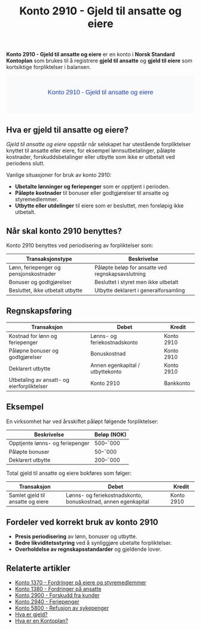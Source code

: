 ﻿---
title: "Konto 2910 - Gjeld til ansatte og eiere"
seoTitle: "Konto 2910 | Gjeld til ansatte og eiere | Kontoplan"
description: "Konto 2910 brukes til å registrere gjeld til ansatte og eiere som kortsiktige forpliktelser i balansen. Lær om typiske situasjoner, periodisering, bokføring og eksempler."
summary: "Konto 2910: gjeld til ansatte og eiere. Periodisering, typetilfeller og bokføring."
---

**Konto 2910 - Gjeld til ansatte og eiere** er en konto i **Norsk Standard Kontoplan** som brukes til å registrere **gjeld til ansatte** og **gjeld til eiere** som kortsiktige forpliktelser i balansen.

![Illustrasjon av konto 2910 Gjeld til ansatte og eiere](2910-gjeld-til-ansatte-og-eiere-image.svg)

## Hva er gjeld til ansatte og eiere?

*Gjeld til ansatte og eiere* oppstår når selskapet har utestående forpliktelser knyttet til ansatte eller eiere, for eksempel lønnsutbetalinger, påløpte kostnader, forskuddsbetalinger eller utbytte som ikke er utbetalt ved periodens slutt.

Vanlige situasjoner for bruk av konto 2910:

* **Ubetalte lønninger og feriepenger** som er opptjent i perioden.
* **Påløpte kostnader** til bonuser eller godtgjørelser til ansatte og styremedlemmer.
* **Utbytte eller utdelinger** til eiere som er besluttet, men foreløpig ikke utbetalt.

## Når skal konto 2910 benyttes?

Konto 2910 benyttes ved periodisering av forpliktelser som:

| Transaksjonstype                                   | Beskrivelse                                       |
|----------------------------------------------------|---------------------------------------------------|
| Lønn, feriepenger og pensjonskostnader             | Påløpte beløp for ansatte ved regnskapsavslutning  |
| Bonuser og godtgjørelser                            | Besluttet i styret men ikke utbetalt               |
| Besluttet, ikke utbetalt utbytte                    | Utbytte deklarert i generalforsamling              |


## Regnskapsføring

| Transaksjon                                   | Debet                                    | Kredit                  |
|-----------------------------------------------|------------------------------------------|-------------------------|
| Kostnad for lønn og feriepenger               | Lønns- og feriekostnadskonto             | Konto 2910              |
| Påløpne bonuser og godtgjørelser              | Bonuskostnad                             | Konto 2910              |
| Deklarert utbytte                             | Annen egenkapital / utbyttekonto         | Konto 2910              |
| Utbetaling av ansatt- og eierforpliktelser     | Konto 2910                               | Bankkonto               |


## Eksempel

En virksomhet har ved årsskiftet påløpt følgende forpliktelser:

| Beskrivelse                       | Beløp (NOK) |
|-----------------------------------|-------------|
| Opptjente lønns- og feriepenger    | 500–¯000     |
| Påløpte bonuser                   | 50–¯000      |
| Deklarert utbytte                  | 200–¯000     |


Total gjeld til ansatte og eiere bokføres som følger:

| Transaksjon                       | Debet                                                        | Kredit     |
|-----------------------------------|--------------------------------------------------------------|------------|
| Samlet gjeld til ansatte og eiere | Lønns- og feriekostnadskonto, bonuskostnad, annen egenkapital | Konto 2910 |


## Fordeler ved korrekt bruk av konto 2910

* **Presis periodisering** av lønn, bonuser og utbytte.
* **Bedre likviditetsstyring** ved å synliggjøre ubetalte forpliktelser.
* **Overholdelse av regnskapsstandarder** og gjeldende lover.

## Relaterte artikler

* [Konto 1370 - Fordringer på eiere og styremedlemmer](/blogs/kontoplan/1370-fordringer-pa-eiere-og-styremedlemmer "Konto 1370 - Fordringer på eiere og styremedlemmer")
* [Konto 1380 - Fordringer på ansatte](/blogs/kontoplan/1380-fordringer-pa-ansatte "Konto 1380 - Fordringer på ansatte")
* [Konto 2900 - Forskudd fra kunder](/blogs/kontoplan/2900-forskudd-fra-kunder "Konto 2900 - Forskudd fra kunder")
* [Konto 2940 - Feriepenger](/blogs/kontoplan/2940-feriepenger "Konto 2940 - Feriepenger")
* [Konto 5800 - Refusjon av sykepenger](/blogs/kontoplan/5800-refusjon-av-sykepenger "Konto 5800 - Refusjon av sykepenger")
* [Hva er gjeld?](/blogs/regnskap/hva-er-gjeld "Hva er Gjeld? Komplett Guide til Gjeld i Regnskap og Balanse")
* [Hva er en Kontoplan?](/blogs/regnskap/hva-er-kontoplan "Hva er en Kontoplan? Komplett Guide til Kontoplaner i Norsk Regnskap")






